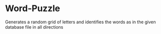 # Word-Puzzle
Generates a random grid of letters and identifies the words as in the given database file in all directions 
